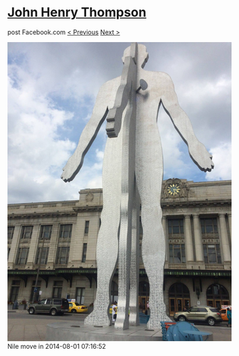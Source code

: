 # [John Henry Thompson](../README.md)
post Facebook.com
[< Previous](2014-08-01-2.md) [Next >](2014-08-01-4.md)

[![](../media/2014-08-01/Nile-move-in-2.jpg)](../README.md)
Nile move in
2014-08-01 07:16:52